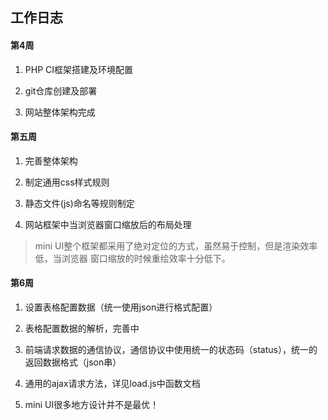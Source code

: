 ## 工作日志

#### 第4周

1. PHP CI框架搭建及环境配置

2. git仓库创建及部署

3. 网站整体架构完成

#### 第五周

1. 完善整体架构

2. 制定通用css样式规则

3. 静态文件(js)命名等规则制定

4. 网站框架中当浏览器窗口缩放后的布局处理

> mini UI整个框架都采用了绝对定位的方式，虽然易于控制，但是渲染效率低，当浏览器
> 窗口缩放的时候重绘效率十分低下。

#### 第6周

1. 设置表格配置数据（统一使用json进行格式配置）

2. 表格配置数据的解析，完善中

3. 前端请求数据的通信协议，通信协议中使用统一的状态码（status），统一的返回数据格式（json串）

4. 通用的ajax请求方法，详见load.js中函数文档

5. mini UI很多地方设计并不是最优！

